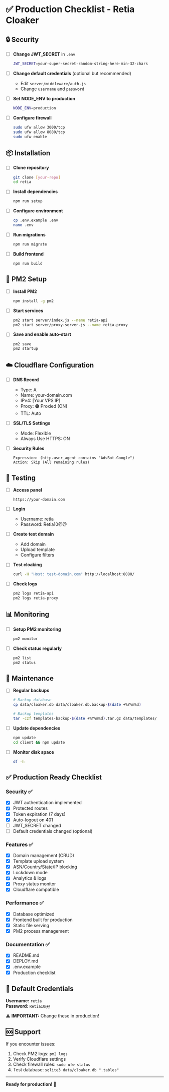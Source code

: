 # ✅ Production Checklist - Retia Cloaker

## 🔒 Security

- [ ] **Change JWT_SECRET** in `.env`
  ```bash
  JWT_SECRET=your-super-secret-random-string-here-min-32-chars
  ```

- [ ] **Change default credentials** (optional but recommended)
  - Edit `server/middleware/auth.js`
  - Change `username` and `password`

- [ ] **Set NODE_ENV to production**
  ```bash
  NODE_ENV=production
  ```

- [ ] **Configure firewall**
  ```bash
  sudo ufw allow 3000/tcp
  sudo ufw allow 8080/tcp
  sudo ufw enable
  ```

## 📦 Installation

- [ ] **Clone repository**
  ```bash
  git clone [your-repo]
  cd retia
  ```

- [ ] **Install dependencies**
  ```bash
  npm run setup
  ```

- [ ] **Configure environment**
  ```bash
  cp .env.example .env
  nano .env
  ```

- [ ] **Run migrations**
  ```bash
  npm run migrate
  ```

- [ ] **Build frontend**
  ```bash
  npm run build
  ```

## 🚀 PM2 Setup

- [ ] **Install PM2**
  ```bash
  npm install -g pm2
  ```

- [ ] **Start services**
  ```bash
  pm2 start server/index.js --name retia-api
  pm2 start server/proxy-server.js --name retia-proxy
  ```

- [ ] **Save and enable auto-start**
  ```bash
  pm2 save
  pm2 startup
  ```

## ☁️ Cloudflare Configuration

- [ ] **DNS Record**
  - Type: A
  - Name: your-domain.com
  - IPv4: [Your VPS IP]
  - Proxy: 🟠 Proxied (ON)
  - TTL: Auto

- [ ] **SSL/TLS Settings**
  - Mode: Flexible
  - Always Use HTTPS: ON

- [ ] **Security Rules**
  ```
  Expression: (http.user_agent contains "AdsBot-Google")
  Action: Skip (All remaining rules)
  ```

## 🧪 Testing

- [ ] **Access panel**
  ```
  https://your-domain.com
  ```

- [ ] **Login**
  - Username: retia
  - Password: Retia10@@

- [ ] **Create test domain**
  - Add domain
  - Upload template
  - Configure filters

- [ ] **Test cloaking**
  ```bash
  curl -H "Host: test-domain.com" http://localhost:8080/
  ```

- [ ] **Check logs**
  ```bash
  pm2 logs retia-api
  pm2 logs retia-proxy
  ```

## 📊 Monitoring

- [ ] **Setup PM2 monitoring**
  ```bash
  pm2 monitor
  ```

- [ ] **Check status regularly**
  ```bash
  pm2 list
  pm2 status
  ```

## 🔧 Maintenance

- [ ] **Regular backups**
  ```bash
  # Backup database
  cp data/cloaker.db data/cloaker.db.backup-$(date +%Y%m%d)
  
  # Backup templates
  tar -czf templates-backup-$(date +%Y%m%d).tar.gz data/templates/
  ```

- [ ] **Update dependencies**
  ```bash
  npm update
  cd client && npm update
  ```

- [ ] **Monitor disk space**
  ```bash
  df -h
  ```

## ✅ Production Ready Checklist

### Security ✅
- [x] JWT authentication implemented
- [x] Protected routes
- [x] Token expiration (7 days)
- [x] Auto-logout on 401
- [ ] JWT_SECRET changed
- [ ] Default credentials changed (optional)

### Features ✅
- [x] Domain management (CRUD)
- [x] Template upload system
- [x] ASN/Country/State/IP blocking
- [x] Lockdown mode
- [x] Analytics & logs
- [x] Proxy status monitor
- [x] Cloudflare compatible

### Performance ✅
- [x] Database optimized
- [x] Frontend built for production
- [x] Static file serving
- [x] PM2 process management

### Documentation ✅
- [x] README.md
- [x] DEPLOY.md
- [x] .env.example
- [x] Production checklist

## 🎯 Default Credentials

**Username:** `retia`  
**Password:** `Retia10@@`

⚠️ **IMPORTANT:** Change these in production!

## 🆘 Support

If you encounter issues:
1. Check PM2 logs: `pm2 logs`
2. Verify Cloudflare settings
3. Check firewall rules: `sudo ufw status`
4. Test database: `sqlite3 data/cloaker.db ".tables"`

---

**Ready for production! 🚀**
